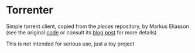 Torrenter
=========

Simple torrent client, copied from the *pieces* repository, by Markus Eliasson (see the original
        [code](https://github.com/eliasson/pieces) or consult its [blog post](https://markuseliasson.se/article/bittorrent-in-python/) for
        more details)

This is not intended for serious use, just a toy project
